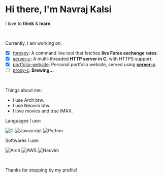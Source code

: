 # Hi there, I'm Navraj Kalsi

I love to **think** & **learn**.

<br>

Currently, I am working on:
- [x] [forexpy](https://github.com/navrajkalsi/forexpy): A command line tool that fetches **live Forex exchange rates**.
- [x] [server-c](https://github.com/navrajkalsi/server-c): A multi-threaded **HTTP server in C**, with HTTPS support.
- [x] [portfolio-website](https://github.com/navrajkalsi/portfolio-website): Personal portfolio website, served using **[server-c](https://github.com/navrajkalsi/server-c)**.
- [ ] [proxy-c](https://github.com/navrajkalsi/proxy-c): __Brewing...__
<!-- - [ ] Figuring out... -->

<br>

Things about me:
- I use Arch btw.
- I use Neovim btw.
- I love movies and true IMAX.

Languages I use:

![C](https://img.shields.io/badge/C-00599C?style=for-the-badge&logo=c&logoColor=white)
![Javascript](https://img.shields.io/badge/JavaScript-323330?style=for-the-badge&logo=javascript&logoColor=F7DF1E)
![Python](https://img.shields.io/badge/Python-FFD43B?style=for-the-badge&logo=python&logoColor=blue)

Softwares I use:

![Arch](https://img.shields.io/badge/Arch_Linux-1793D1?style=for-the-badge&logo=arch-linux&logoColor=white)
![AWS](https://img.shields.io/badge/Amazon_Web_Services-FF9900?style=for-the-badge&logo=amazonwebservices&logoColor=white)
![Neovim](https://img.shields.io/badge/NeoVim-%2357A143.svg?&style=for-the-badge&logo=neovim&logoColor=white)
<!-- ![Linux](https://img.shields.io/badge/Linux-FCC624?style=for-the-badge&logo=linux&logoColor=black) -->

<br>

Thanks for stopping by my profile!
